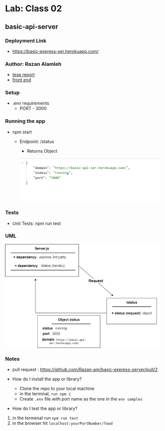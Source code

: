
# Lab: Class 02

## basic-api-server

### Deployment Link
- https://basic-express-ser.herokuapp.com/

### Author: Razan Alamleh
 - [tese report](https://github.com/Razan-am/basic-express-server/runs/3280579477?check_suite_focus=true)
 - [front end](https://basic-express-ser.herokuapp.com/status)

### Setup
- .env requirements
  - PORT - 3000

### Running the app
- npm start
  - Endpoint: /status
    - Returns Object

    ![status](./images/status.PNG)


### Tests
- Unit Tests: npm run test

### UML
![status](/images/uml.png)

### Notes
- pull request : https://github.com/Razan-am/basic-express-server/pull/2
- How do I install the app or library?
  - Clone the repo to your local machine
  - in the terminal, `run npm i`
  - Create `.env` file with port name as the one in the `env samples` 

- How do I test the app or library?
1.  in the termenal run `npm run test`
2. in the browser hit `localhost:yourPortNumber/food`


